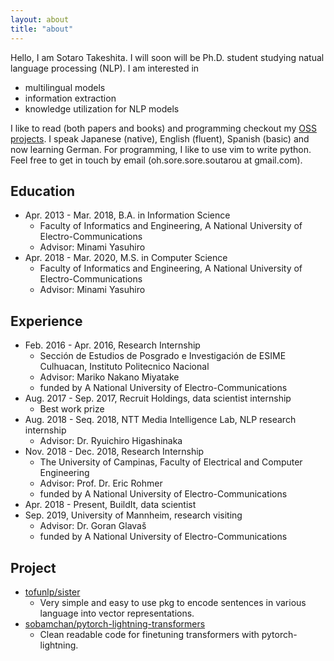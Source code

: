 ```yaml
---
layout: about
title: "about"
---
```


Hello, I am Sotaro Takeshita. I will soon will be Ph.D. student studying natual language processing (NLP).
I am interested in 

- multilingual models
- information extraction
- knowledge utilization for NLP models

I like to read (both papers and books) and programming checkout my [OSS projects](https://github.com/sobamchan).
I speak Japanese (native), English (fluent), Spanish (basic) and now learning German.
For programming, I like to use vim to write python.
Feel free to get in touch by email (oh.sore.sore.soutarou at gmail.com).

## Education

- Apr. 2013 - Mar. 2018, B.A. in Information Science
  - Faculty of Informatics and Engineering, A National University of Electro-Communications
  - Advisor: Minami Yasuhiro
- Apr. 2018 - Mar. 2020, M.S. in Computer Science
  - Faculty of Informatics and Engineering, A National University of Electro-Communications
  - Advisor: Minami Yasuhiro

## Experience
- Feb. 2016 - Apr. 2016, Research Internship
  -   Sección de Estudios de Posgrado e Investigación de ESIME Culhuacan, Instituto Politecnico Nacional
  -   Advisor: Mariko Nakano Miyatake
  -   funded by A National University of Electro-Communications
- Aug. 2017 - Sep. 2017, Recruit Holdings, data scientist internship
  -   Best work prize
- Aug. 2018 - Seq. 2018, NTT Media Intelligence Lab, NLP research internship
  - Advisor: Dr. Ryuichiro Higashinaka
- Nov. 2018 - Dec. 2018, Research Internship
  - The University of Campinas, Faculty of Electrical and Computer Engineering
  - Advisor: Prof. Dr. Eric Rohmer
  - funded by A National University of Electro-Communications
- Apr. 2018 - Present, BuildIt, data scientist
- Sep. 2019, University of Mannheim, research visiting
  - Advisor: Dr. Goran Glavaš
  - funded by A National University of Electro-Communications


## Project

- [tofunlp/sister](https://github.com/tofunlp/sister)
  - Very simple and easy to use pkg to encode sentences in various language into vector representations.
- [sobamchan/pytorch-lightning-transformers](https://github.com/sobamchan/pytorch-lightning-transformers)
  - Clean readable code for finetuning transformers with pytorch-lightning.
